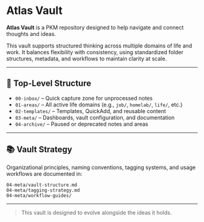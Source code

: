 # Atlas Vault

**Atlas Vault** is a PKM repository designed to help navigate and connect thoughts and ideas.

This vault supports structured thinking across multiple domains of life and work. It balances flexibility with consistency, using standardized folder structures, metadata, and workflows to maintain clarity at scale.

---

## 📁 Top-Level Structure

- `00-inbox/` – Quick capture zone for unprocessed notes
- `01-areas/` – All active life domains (e.g., `job/`, `homelab/`, `life/`, etc.)
- `02-templates/` – Templates, QuickAdd, and reusable content
- `03-meta/` – Dashboards, vault configuration, and documentation
- `04-archive/` – Paused or deprecated notes and areas

---

## 📚 Vault Strategy

Organizational principles, naming conventions, tagging systems, and usage workflows are documented in:

```
04-meta/vault-structure.md
04-meta/tagging-strategy.md
04-meta/workflow-guides/
```

---

> This vault is designed to evolve alongside the ideas it holds.